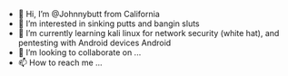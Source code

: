 - 👋 Hi, I’m @Johnnybutt from California 
- 👀 I’m interested in sinking putts and bangin sluts
- 🌱 I’m currently learning kali linux for network security (white hat), and pentesting with Android devices Android 
- 💞️ I’m looking to collaborate on ...
- 📫 How to reach me ...

<!---
Johnnybutt/Johnnybutt is a ✨ special ✨ repository because its `README.md` (this file) appears on your GitHub profile.
You can click the Preview link to take a look at your changes.
--->
